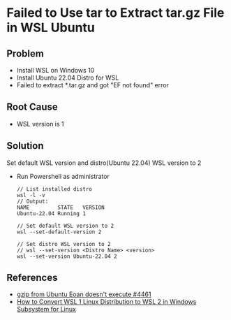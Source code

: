 # Failed to Use tar to Extract tar.gz File in WSL Ubuntu

## Problem
* Install WSL on Windows 10
* Install Ubuntu 22.04 Distro for WSL
* Failed to extract *.tar.gz and got "EF not found" error

## Root Cause
* WSL version is 1

## Solution
Set default WSL version and distro(Ubuntu 22.04) WSL version to 2

* Run Powershell as administrator

  ```
  // List installed distro
  wsl -l -v
  // Output:
  NAME         STATE   VERSION
  Ubuntu-22.04 Running 1 
  
  // Set default WSL version to 2
  wsl --set-default-version 2

  // Set distro WSL version to 2
  // wsl --set-version <Distro Name> <version>
  wsl --set-version Ubuntu-22.04 2
  ```

## References
* [gzip from Ubuntu Eoan doesn't execute #4461](https://github.com/microsoft/WSL/issues/4461)
* [How to Convert WSL 1 Linux Distribution to WSL 2 in Windows Subsystem for Linux](https://www.configserverfirewall.com/windows-10/convert-wsl-1-linux-distribution-to-wsl-2/)
